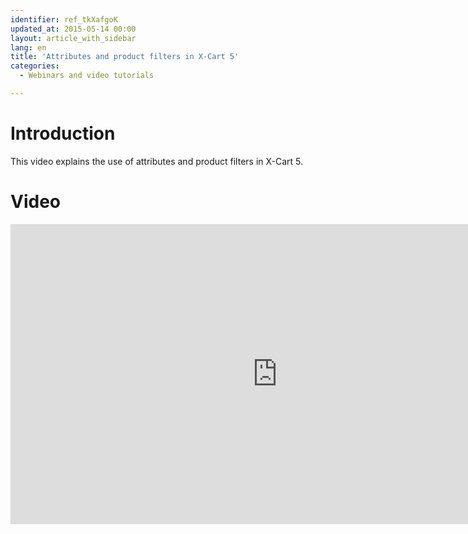 ```yaml
---
identifier: ref_tkXafgoK
updated_at: 2015-05-14 00:00
layout: article_with_sidebar
lang: en
title: 'Attributes and product filters in X-Cart 5'
categories:
  - Webinars and video tutorials

---
```



# Introduction

This video explains the use of attributes and product filters in X-Cart 5.

# Video

<iframe class="youtube-player" type="text/html" style="width: 853px; height: 480px" src="https://www.youtube.com/embed/x6DPVVgZh1o" frameborder="0"></iframe>